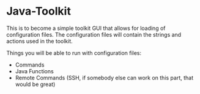 Java-Toolkit
============

This is to become a simple toolkit GUI that allows for loading of configuration files. The configuration files will contain the strings and actions used in the toolkit.

Things you will be able to run with configuration files:

 - Commands
 - Java Functions
 - Remote Commands (SSH, if somebody else can work on this part, that would be great)
